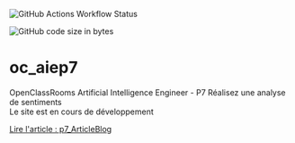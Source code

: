 ![GitHub Actions Workflow Status](https://img.shields.io/github/actions/workflow/status/cecile-aie/oc_aie_p7/Build%20and%20deploy%20Python%20app%20to%20Azure%20Web%20App%20-%20TweetSentimentAnalysisECO)

![GitHub code size in bytes](https://img.shields.io/github/languages/code-size/cecile-aie/oc_aie_p7)


# oc_aiep7
OpenClassRooms Artificial Intelligence Engineer - P7 Réalisez une analyse de sentiments <br>
Le site est en cours de développement

[Lire l'article : p7_ArticleBlog](blog/p7_ArticleBlog.md)
